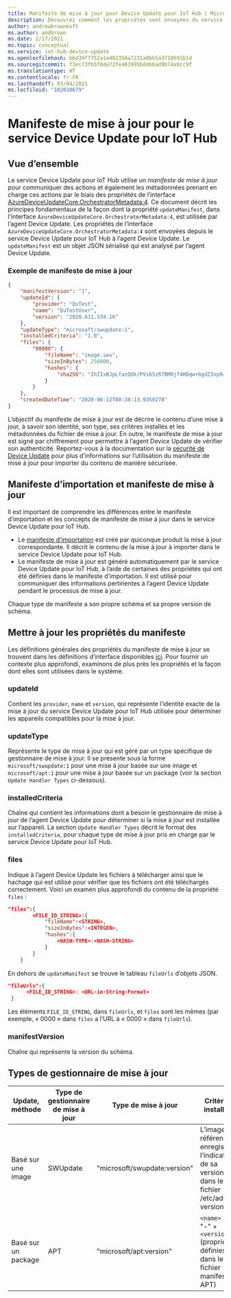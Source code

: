 ```yaml
---
title: Manifeste de mise à jour pour Device Update pour IoT Hub | Microsoft Docs
description: Découvrez comment les propriétés sont envoyées du service Device Update à l’appareil pendant une mise à jour
author: andrewbrownmsft
ms.author: andbrown
ms.date: 2/17/2021
ms.topic: conceptual
ms.service: iot-hub-device-update
ms.openlocfilehash: bbd39f7752a1a482350a7231a0bb5a3710591b1d
ms.sourcegitcommit: f3ec73fb5f8de72fe483995bd4bbad9b74a9cc9f
ms.translationtype: HT
ms.contentlocale: fr-FR
ms.lasthandoff: 03/04/2021
ms.locfileid: "102030679"
---
```

# <a name="device-update-for-iot-hub-update-manifest"></a>Manifeste de mise à jour pour le service Device Update pour IoT Hub

## <a name="overview"></a>Vue d’ensemble

Le service Device Update pour IoT Hub utilise un _manifeste de mise à jour_ pour communiquer des actions et également les métadonnées prenant en charge ces actions par le biais des propriétés de l’interface [AzureDeviceUpdateCore.OrchestratorMetadata:4](./device-update-plug-and-play.md).
Ce document décrit les principes fondamentaux de la façon dont la propriété `updateManifest`, dans l’interface `AzureDeviceUpdateCore.OrchestratorMetadata:4`, est utilisée par l’agent Device Update. Les propriétés de l’interface `AzureDeviceUpdateCore.OrchestratorMetadata:4` sont envoyées depuis le service Device Update pour IoT Hub à l’agent Device Update. Le `updateManifest` est un objet JSON sérialisé qui est analysé par l’agent Device Update.

### <a name="an-example-update-manifest"></a>Exemple de manifeste de mise à jour

```JSON
{
    "manifestVersion": "1",
    "updateId": {
        "provider": "DuTest",
        "name": "DuTestUser",
        "version": "2020.611.534.16"
    },
    "updateType": "microsoft/swupdate:1",
    "installedCriteria": "1.0",
    "files": {
        "00000": {
            "fileName": "image.swu",
            "sizeInBytes": 256000,
            "hashes": {
                "sha256": "IhIIxBJpLfazQOk/PVi6SzR7BM0jf4HDqw+6gdZ3vp8="
            }
        }
    },
    "createdDateTime": "2020-06-12T00:38:13.9350278"
}
```

L’objectif du manifeste de mise à jour est de décrire le contenu d’une mise à jour, à savoir son identité, son type, ses critères installés et les métadonnées du fichier de mise à jour. En outre, le manifeste de mise à jour est signé par chiffrement pour permettre à l’agent Device Update de vérifier son authenticité. Reportez-vous à la documentation sur la [sécurité de Device Update](./device-update-security.md) pour plus d’informations sur l’utilisation du manifeste de mise à jour pour importer du contenu de manière sécurisée.

## <a name="import-manifest-vs-update-manifest"></a>Manifeste d’importation et manifeste de mise à jour

Il est important de comprendre les différences entre le manifeste d’importation et les concepts de manifeste de mise à jour dans le service Device Update pour IoT Hub. 
* Le [manifeste d’importation](./import-concepts.md) est créé par quiconque produit la mise à jour correspondante. Il décrit le contenu de la mise à jour à importer dans le service Device Update pour IoT Hub. 
* Le manifeste de mise à jour est généré automatiquement par le service Device Update pour IoT Hub, à l’aide de certaines des propriétés qui ont été définies dans le manifeste d’importation. Il est utilisé pour communiquer des informations pertinentes à l’agent Device Update pendant le processus de mise à jour. 

Chaque type de manifeste a son propre schéma et sa propre version de schéma.

## <a name="update-manifest-properties"></a>Mettre à jour les propriétés du manifeste

Les définitions générales des propriétés du manifeste de mise à jour se trouvent dans les définitions d’interface disponibles [ici](./device-update-plug-and-play.md). Pour fournir un contexte plus approfondi, examinons de plus près les propriétés et la façon dont elles sont utilisées dans le système.

### <a name="updateid"></a>updateId

Contient les `provider`, `name` et `version`, qui représente l’identité exacte de la mise à jour du service Device Update pour IoT Hub utilisée pour déterminer les appareils compatibles pour la mise à jour.

### <a name="updatetype"></a>updateType

Représente le type de mise à jour qui est géré par un type spécifique de gestionnaire de mise à jour. Il se présente sous la forme `microsoft/swupdate:1` pour une mise à jour basée sur une image et `microsoft/apt:1` pour une mise à jour basée sur un package (voir la section `Update Handler Types` ci-dessous).

### <a name="installedcriteria"></a>installedCriteria

Chaîne qui contient les informations dont a besoin le gestionnaire de mise à jour de l’agent Device Update pour déterminer si la mise à jour est installée sur l’appareil. La section `Update Handler Types` décrit le format des `installedCriteria`, pour chaque type de mise à jour pris en charge par le service Device Update pour IoT Hub.

### <a name="files"></a>files

Indique à l’agent Device Update les fichiers à télécharger ainsi que le hachage qui est utilisé pour vérifier que les fichiers ont été téléchargés correctement.
Voici un examen plus approfondi du contenu de la propriété `files` :

```json
"files":{
        <FILE_ID_STRING>:{
            "fileName":<STRING>,
            "sizeInBytes":<INTEGER>,
            "hashes":{
                <HASH-TYPE>:<HASH-STRING>
            }
        }
    }
```

En dehors de `updateManifest` se trouve le tableau `fileUrls` d’objets JSON.

```json
"fileUrls":{
      <FILE_ID_STRING>: <URL-in-String-Format>
 }
```

Les éléments `FILE_ID_STRING`, dans `fileUrls`, et `files` sont les mêmes (par exemple, « 0000 » dans `files` a l’URL à « 0000 » dans `fileUrls`).

### <a name="manifestversion"></a>manifestVersion

Chaîne qui représente la version du schéma.

## <a name="update-handler-types"></a>Types de gestionnaire de mise à jour

|Update, méthode|Type de gestionnaire de mise à jour|Type de mise à jour|Critères installés|Fichiers attendus pour la publication|
|-------------|-------------------|----------|-----------------|--------------|
|Basé sur une image|SWUpdate|"microsoft/swupdate:version"|L’image de référence enregistre l’indicateur de sa version dans le fichier /etc/adu-version.  |Fichier .swu qui contient l’image SWUpdate|
|Basé sur un package|APT|"microsoft/apt:version"|`<name>` + "-" + `<version>` (propriétés définies dans le fichier manifeste APT)|`<APT Update Manifest>`.json contenant la configuration APT et la liste des packages|

